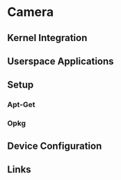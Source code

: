 Camera
==

## Kernel Integration
## Userspace Applications
## Setup
### Apt-Get
### Opkg
## Device Configuration
## Links

